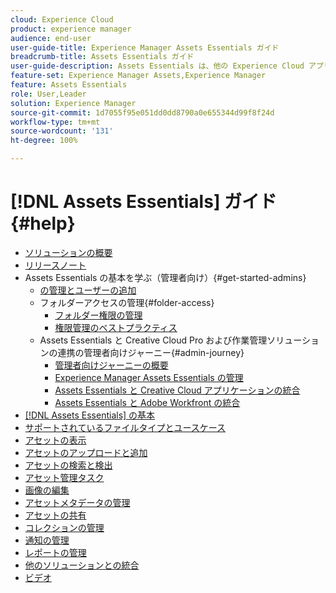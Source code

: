 ```yaml
---
cloud: Experience Cloud
product: experience manager
audience: end-user
user-guide-title: Experience Manager Assets Essentials ガイド
breadcrumb-title: Assets Essentials ガイド
user-guide-description: Assets Essentials は、他の Experience Cloud アプリケーション内で動作する軽量のアセット管理ソリューションです。
feature-set: Experience Manager Assets,Experience Manager
feature: Assets Essentials
role: User,Leader
solution: Experience Manager
source-git-commit: 1d7055f95e051dd0dd8790a0e655344d99f8f24d
workflow-type: tm+mt
source-wordcount: '131'
ht-degree: 100%

---
```



# [!DNL Assets Essentials] ガイド {#help}

+ [ソリューションの概要](introduction.md)
+ [リリースノート](release-notes.md)
+ Assets Essentials の基本を学ぶ（管理者向け）{#get-started-admins}
   + [ の管理とユーザーの追加](deploy-administer.md)
   + フォルダーアクセスの管理{#folder-access}
      + [フォルダー権限の管理](manage-permissions.md)
      + [権限管理のベストプラクティス](permission-management-best-practices.md)
   + Assets Essentials と Creative Cloud Pro および作業管理ソリューションの連携の管理者向けジャーニー{#admin-journey}
      + [管理者向けジャーニーの概要](assets-essentials-cc-pro-work-management-admin-journey.md)
      + [Experience Manager Assets Essentials の管理](adminster-aem-assets-essentials.md)
      + [Assets Essentials と Creative Cloud アプリケーションの統合](integrate-assets-essentials-creative-cloud.md)
      + [Assets Essentials と Adobe Workfront の統合](integrate-assets-essentials-workfront.md)
+ [ [!DNL Assets Essentials] の基本](get-started.md)
+ [サポートされているファイルタイプとユースケース](supported-file-formats.md)
+ [アセットの表示](navigate-view.md)
+ [アセットのアップロードと追加](add-delete.md)
+ [アセットの検索と検出](search.md)
+ [アセット管理タスク](manage-organize.md)
+ [画像の編集](edit-images.md)
+ [アセットメタデータの管理](metadata.md)
+ [アセットの共有](share-links-for-assets.md)
+ [コレクションの管理](manage-collections.md)
+ [通知の管理](manage-notifications.md)
+ [レポートの管理](manage-reports.md)
+ [他のソリューションとの統合](integration.md)
+ [ビデオ](https://experienceleague.adobe.com/docs/experience-manager-learn/assets-essentials/overview.html?lang=ja)
